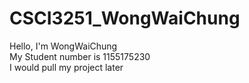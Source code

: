 # CSCI3251_WongWaiChung

Hello, I'm WongWaiChung  
My Student number is 1155175230  
I would pull my project later
